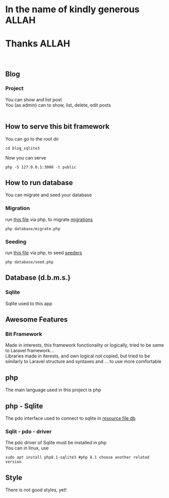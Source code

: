 # In the name of kindly generous ALLAH
# Thanks ALLAH
</br>

## Blog
### Project
You can show and list post</br>
You (as admin) can to show, list, delete, edit posts</br>
</br>

## How to serve this bit framework 
You can go to the root dir
```shell
cd blog_sqlite3
```

Now you can serve
```shell
php -S 127.0.0.1:3000 -t public
```

## How to run database
You can migrate and seed your database
### Migration
run [this file](./database/migrate.php) via php, to migrate [migrations](./database/migrations/)
```shell
php database/migrate.php
```
### Seeding
run [this file](./database/seed.php) via php, to seed [seeders](./database/seeders/)
```shell
php database/seed.php
```

## Database (d.b.m.s.)
### Sqlite
Sqlite used to this app

## Awesome Features
### Bit Framework
Made in interests, this framework functionality or logically, tried to be same to Laravel framework...</br>
Libraries made in iterests, and own logical not copied, but tried to be similarly to Laravel structure and syntaxes and ... to use more comfortable

## php
The main language used in this project is php

## php - Sqlite
The pdo interface used to connect to sqlite in [resource file db](./database/blog.db)
### Sqlit - pdo - driver
The pdo driver of Sqlite must be installed in php</br>
You can in linux, use
```shell
sudo apt install php8.1-sqlite3 #php 8.1 choose another related version
```

## Style
There is not good styles, yet!
